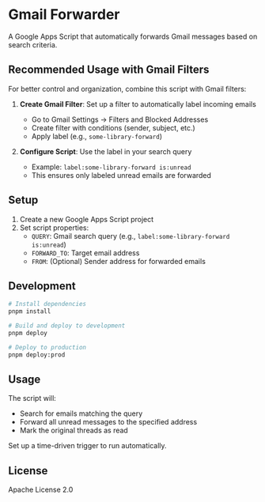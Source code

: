 # Gmail Forwarder

A Google Apps Script that automatically forwards Gmail messages based on search criteria.

## Recommended Usage with Gmail Filters

For better control and organization, combine this script with Gmail filters:

1. **Create Gmail Filter**: Set up a filter to automatically label incoming emails
   - Go to Gmail Settings → Filters and Blocked Addresses
   - Create filter with conditions (sender, subject, etc.)
   - Apply label (e.g., `some-library-forward`)

2. **Configure Script**: Use the label in your search query
   - Example: `label:some-library-forward is:unread`
   - This ensures only labeled unread emails are forwarded

## Setup

1. Create a new Google Apps Script project
2. Set script properties:
   - `QUERY`: Gmail search query (e.g., `label:some-library-forward is:unread`)
   - `FORWARD_TO`: Target email address
   - `FROM`: (Optional) Sender address for forwarded emails

## Development

```bash
# Install dependencies
pnpm install

# Build and deploy to development
pnpm deploy

# Deploy to production
pnpm deploy:prod
```

## Usage

The script will:

- Search for emails matching the query
- Forward all unread messages to the specified address
- Mark the original threads as read

Set up a time-driven trigger to run automatically.

## License

Apache License 2.0
